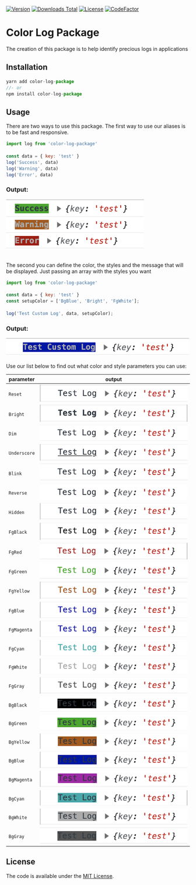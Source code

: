 [![Version](https://img.shields.io/npm/v/color-log-package.svg)](https://www.npmjs.com/package/color-log-package)
[![Downloads Total](https://img.shields.io/npm/dt/color-log-package.svg)](https://www.npmjs.com/package/color-log-package)
[![License](https://img.shields.io/badge/License-MIT-yellow.svg)](https://github.com/escabora/color-log-package/blob/main/LICENSE.md)
[![CodeFactor](https://www.codefactor.io/repository/github/escabora/color-log/badge)](https://www.codefactor.io/repository/github/escabora/color-log)

# Color Log Package

The creation of this package is to help identify precious logs in applications

## Installation

```javascript
yarn add color-log-package
//- or
npm install color-log-package
```

## Usage

There are two ways to use this package.
The first way to use our aliases is to be fast and responsive.
```javascript
import log from 'color-log-package'

const data = { key: 'test' }
log('Success', data)
log('Warning', data)
log('Error', data)
```
### Output:<br />
![default](/imgs/default.png)
<br /><br /><br />
The second you can define the color, the styles and the message that will be displayed. Just passing an array with the styles you want

```javascript
import log from 'color-log-package'

const data = { key: 'test' }
const setupColor = ['BgBlue', 'Bright', 'FgWhite'];

log('Test Custom Log', data, setupColor);

```
### Output:<br />
![custom](/imgs/custom.png)<br /><br />
Use our list below to find out what color and style parameters you can use:

| parameter    	| output 	|
|--------------	|--------	|
| `Reset`      	| ![Reset](/imgs/Reset.png)      |
| `Bright`     	| ![Bright](/imgs/Bright.png)      |
| `Dim`        	| ![Dim](/imgs/Dim.png)      |
| `Underscore` 	| ![Underscore](/imgs/Underscore.png)      |
| `Blink`      	| ![Blink](/imgs/Blink.png)      |
| `Reverse`    	| ![Reverse](/imgs/Reverse.png)      |
| `Hidden`     	| ![Hidden](/imgs/Hidden.png)      |
| `FgBlack`    	| ![FgBlack](/imgs/FgBlack.png)      |
| `FgRed`      	| ![FgRed](/imgs/FgRed.png)      |
| `FgGreen`    	| ![FgGreen](/imgs/FgGreen.png)      |
| `FgYellow`   	| ![FgYellow](/imgs/FgYellow.png)      |
| `FgBlue`     	| ![FgBlue](/imgs/FgBlue.png)      |
| `FgMagenta`  	| ![FgBlue](/imgs/FgBlue.png)      |
| `FgCyan`     	| ![FgCyan](/imgs/FgCyan.png)      |
| `FgWhite`    	| ![FgWhite](/imgs/FgWhite.png)      |
| `FgGray`     	| ![FgGray](/imgs/FgGray.png)      |
| `BgBlack`    	| ![BgBlack](/imgs/BgBlack.png)      |
| `BgGreen`    	| ![BgGreen](/imgs/BgGreen.png)      |
| `BgYellow`   	| ![BgYellow](/imgs/BgYellow.png)      |
| `BgBlue`     	| ![BgBlue](/imgs/BgBlue.png)      |
| `BgMagenta`  	| ![BgMagenta](/imgs/BgMagenta.png)      |
| `BgCyan`     	| ![BgCyan](/imgs/BgCyan.png)      |
| `BgWhite`    	| ![BgWhite](/imgs/BgWhite.png)      |
| `BgGray`     	| ![BgGray](/imgs/BgGray.png)      |

## License

The code is available under the [MIT License](LICENSE.md).
